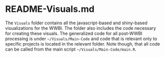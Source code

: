 # README-Visuals.md
The `Visuals` folder contains all the javascript-based and shiny-based visualizations for the WWBI. The folder also includes the code necessary for creating these visuals. The generalized code for all post-WWBI processing is under `~/Visuals/Main-Code` and code that is relevant only to specific projects is located in the relevant folder. Note though, that all code can be called from the main script `~/Visuals/Main-Code/main.R`.
